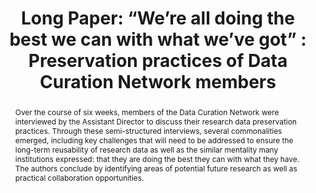 ---
abstract: 'Over the course of six weeks, members of the Data Curation Network were
  interviewed by the Assistant Director to discuss their research data preservation
  practices. Through these semi-structured interviews, several commonalities emerged,
  including key challenges that will need to be addressed to ensure the long-term
  reusability of research data as well as the similar mentality many institutions
  expressed: that they are doing the best they can with what they have. The authors
  conclude by identifying areas of potential future research as well as practical
  collaboration opportunities.'
creators:
- Narlock, Mikala
date: null
document_url: https://az659834.vo.msecnd.net/eventsairwesteuprod/production-inconference-public/53bbd675484a4238bf4f157de851dfed
grand_parent: iPRES
institutions:
- Data Curation Network / University of Minnesota
keywords:
- research data
- peer comparisons
- curation,
landing_page_url: null
language: eng
layout: publication
license: CC-BY 4.0 International
notes_url: null
parent: iPRES 2022
presentation_url: null
publication_type: long paper
size: null
source_name: iPRES
title: 'Long Paper: “We’re all doing the best we can with what we’ve got” : Preservation
  practices of Data Curation Network members '
year: 2022
---